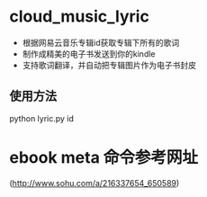 # cloud_music_lyric
* 根据网易云音乐专辑id获取专辑下所有的歌词
* 制作成精美的电子书发送到你的kindle 
* 支持歌词翻译，并自动把专辑图片作为电子书封皮

使用方法
--------
python lyric.py id

# ebook meta 命令参考网址
(http://www.sohu.com/a/216337654_650589)
